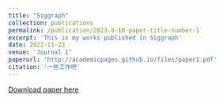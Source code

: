 ```yaml
---
title: "Siggraph"
collection: publications
permalink: /publication/2023-8-10-paper-title-number-1
excerpt: 'This is my works published in Siggraph'
date: 2022-11-23
venue: 'Journal 1'
paperurl: 'http://academicpages.github.io/files/paper1.pdf'
citation: '一些工作吧'
---
```

[Download paper here](http://academicpages.github.io/files/paper1.pdf)